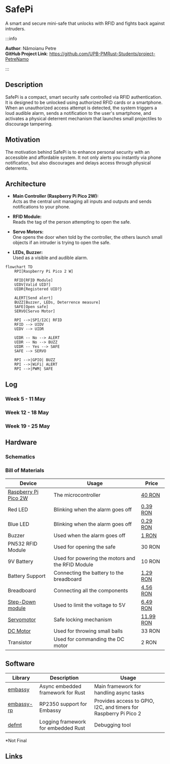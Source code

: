 # SafePi
A smart and secure mini-safe that unlocks with RFID and fights back against intruders.

:::info 

**Author**: Nămoianu Petre \
**GitHub Project Link**: https://github.com/UPB-PMRust-Students/proiect-PetreNamo

:::

## Description

SafePi is a compact, smart security safe controlled via RFID authentication.
It is designed to be unlocked using authorized RFID cards or a smartphone.
When an unauthorized access attempt is detected, the system triggers a loud audible alarm,
sends a notification to the user's smartphone, and activates a physical deterrent mechanism
that launches small projectiles to discourage tampering.

## Motivation

The motivation behind SafePi is to enhance personal security with an accessible and affordable system.
It not only alerts you instantly via phone notification, but also discourages and delays access through physical deterrents.

## Architecture

- **Main Controller (Raspberry Pi Pico 2W):**  
  Acts as the central unit managing all inputs and outputs
  and sends notifications to your phone.

- **RFID Module:**  
  Reads the tag of the person attempting to open the safe.

- **Servo Motors:**  
  One opens the door when told by the controller,
  the others launch small objects if an intruder is trying to open the safe.

- **LEDs, Buzzer:**  
  Used as a visible and audible alarm.

```mermaid
flowchart TD
    RPI[Raspberry Pi Pico 2 W]

    RFID[RFID Module]
    UIDV[Valid UID?]
    UIDR{Registered UID?}

    ALERT[Send alert]
    BUZZ[Buzzer, LEDs, Deterrence measure]
    SAFE[Open safe]
    SERVO[Servo Motor]

    RPI -->|SPI/I2C| RFID
    RFID --> UIDV
    UIDV --> UIDR

    UIDR -- No --> ALERT
    UIDR -- No --> BUZZ
    UIDR -- Yes --> SAFE
    SAFE --> SERVO

    RPI -->|GPIO| BUZZ
    RPI -->|WiFi| ALERT
    RPI -->|PWM| SAFE
```

## Log

<!-- write your progress here every week -->

### Week 5 - 11 May

### Week 12 - 18 May

### Week 19 - 25 May

## Hardware



### Schematics



### Bill of Materials

<!-- Fill out this table with all the hardware components that you might need.

The format is 
```
| [Device](link://to/device) | This is used ... | [price](link://to/store) |

```

-->

| Device | Usage | Price |
|--------|--------|-------|
| [Raspberry Pi Pico 2W](https://www.raspberrypi.com/documentation/microcontrollers/raspberry-pi-pico.html) | The microcontroller | [40 RON](https://www.optimusdigital.ro/en/raspberry-pi-boards/13327-raspberry-pi-pico-2-w.html) |
| Red LED | Blinking when the alarm goes off | [0.39 RON](https://www.optimusdigital.ro/ro/optoelectronice-led-uri/696-led-rou-de-3-mm-cu-lentile-difuze.html) |
| Blue LED | Blinking when the alarm goes off | [0.29 RON](https://www.optimusdigital.ro/ro/optoelectronice-led-uri/12237-led-albastru-de-5-mm.html) |
| Buzzer | Used when the alarm goes off | [1 RON](https://www.optimusdigital.ro/ro/audio-buzzere/635-buzzer-activ-de-3-v.html) |
| PN532 RFID Module | Used for  opening the safe | 30 RON |
| 9V Battery | Used for powering the motors and the RFID Module | 10 RON |
| Battery Support | Connecting the battery to the breadboard | [1.29 RON](https://www.optimusdigital.ro/ro/suporturi-de-baterii/20-conector-pentru-baterie-de-9-v.html) |
| Breadboard | Connecting all the components | [4.56 RON](https://www.optimusdigital.ro/ro/prototipare-breadboard-uri/44-breadboard-400-points.html) |
| [Step-Down module](https://www.monolithicpower.com/en/documentview/productdocument/index/version/2/document_type/Datasheet/lang/en/sku/MP1584EN-LF-Z/document_id/204/?srsltid=AfmBOorbWpoH9ILvxrVysau20kQVKT-H9PYR5KDHIYSkhpZNmCMDHyRe) | Used to limit the voltage to 5V | [6.49 RON](https://www.optimusdigital.ro/ro/surse-coboratoare-reglabile/166-modul-dc-dc-step-down-mp1584en.html) |
| [Servomotor](http://www.ee.ic.ac.uk/pcheung/teaching/DE1_EE/stores/sg90_datasheet.pdf) | Safe locking mechanism | [11.99 RON](https://www.optimusdigital.ro/ro/motoare-servomotoare/2261-micro-servo-motor-sg90-180.html) |
| [DC Motor](https://www.handsontec.com/dataspecs/GA12-N20.pdf) | Used for throwing small balls | 33 RON | 
| Transistor | Used for commanding the DC motor | 2 RON |


## Software

| Library | Description | Usage |
|---------|-------------|-------|
| [embassy](https://github.com/embassy-rs/embassy) | Async embedded framework for Rust | Main framework for handling async tasks |
| [embassy-rp](https://github.com/embassy-rs/embassy) | RP2350 support for Embassy | Provides access to GPIO, I2C, and timers for Raspberry Pi Pico 2 |
| [defmt](https://github.com/knurling-rs/defmt) | Logging framework for embedded Rust | Debugging tool |

\*Not Final


## Links

<!-- Add a few links that inspired you and that you think you will use for your project -->

